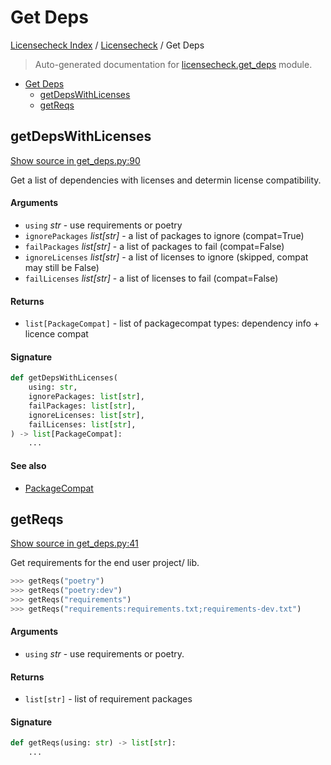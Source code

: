 # Get Deps

[Licensecheck Index](../README.md#licensecheck-index) /
[Licensecheck](./index.md#licensecheck) /
Get Deps

> Auto-generated documentation for [licensecheck.get_deps](../../../licensecheck/get_deps.py) module.

- [Get Deps](#get-deps)
  - [getDepsWithLicenses](#getdepswithlicenses)
  - [getReqs](#getreqs)

## getDepsWithLicenses

[Show source in get_deps.py:90](../../../licensecheck/get_deps.py#L90)

Get a list of dependencies with licenses and determin license compatibility.

#### Arguments

- `using` *str* - use requirements or poetry
- `ignorePackages` *list[str]* - a list of packages to ignore (compat=True)
- `failPackages` *list[str]* - a list of packages to fail (compat=False)
- `ignoreLicenses` *list[str]* - a list of licenses to ignore (skipped, compat may still be False)
- `failLicenses` *list[str]* - a list of licenses to fail (compat=False)

#### Returns

- `list[PackageCompat]` - list of packagecompat types: dependency info + licence compat

#### Signature

```python
def getDepsWithLicenses(
    using: str,
    ignorePackages: list[str],
    failPackages: list[str],
    ignoreLicenses: list[str],
    failLicenses: list[str],
) -> list[PackageCompat]:
    ...
```

#### See also

- [PackageCompat](./types.md#packagecompat)



## getReqs

[Show source in get_deps.py:41](../../../licensecheck/get_deps.py#L41)

Get requirements for the end user project/ lib.

```python
>>> getReqs("poetry")
>>> getReqs("poetry:dev")
>>> getReqs("requirements")
>>> getReqs("requirements:requirements.txt;requirements-dev.txt")
```

#### Arguments

- `using` *str* - use requirements or poetry.

#### Returns

- `list[str]` - list of requirement packages

#### Signature

```python
def getReqs(using: str) -> list[str]:
    ...
```


